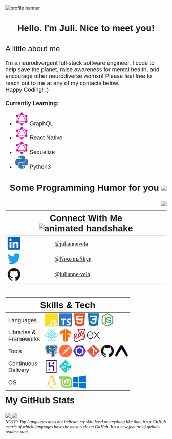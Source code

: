 ![profile banner](https://raw.githubusercontent.com/julianne-vela/julianne-vela/main/JulianneVela-Banner.png?token=ASBX2QRNFXRA6XF22OBVLG3APTHTU)

<link rel="preconnect" href="https://fonts.gstatic.com">
<link href="https://fonts.googleapis.com/css2?family=Dosis&family=Exo+2:wght@500;900&display=swap" rel="stylesheet">

<h1 style="font-size:28px; font-family: 'Exo 2', sans-serif; font-weight:900" align="center">
    Hello. I'm Juli. Nice to meet you!
</h1>

<section class="about" align="left">
    <h2 style="font-size:24px; font-family: 'Exo 2', sans-serif; font-weight:500">
        A little about me
    </h2>
    <p style="font-size:18px; font-family: 'Dosis', sans-serif">
        I'm a neurodivergent full-stack software engineer. I code to help save the planet, raise awareness for mental health, and encourage other neurodiverse womxn! Please feel free to reach out to me at any of my contacts below. 
        <br>Happy Coding! :)
        <br><br>
        <strong>Currently Learning:</strong> 
            <ul style="font-size:18px; font-family: 'Dosis', sans-serif">
                <li>
                    <img 
                        src="./Assets/svg/graphql.svg" 
                        alt="graphql" 
                        width="40" 
                        height="40"
                    >
                    GraphQL
                </li>
                <li>
                    <img 
                        src="./Assets/svg/graphql.svg" 
                        alt="graphql" 
                        width="40" 
                        height="40"
                    >
                    React Native
                </li>
                <li>
                    <img 
                        src="./Assets/svg/graphql.svg" 
                        alt="graphql" 
                        width="40" 
                        height="40"
                    >
                    Sequelize
                </li>
                <li>
                    <img 
                        src="./Assets/svg/python.svg" 
                        alt="python" 
                        width="40" 
                        height="40"
                    >
                    Python3
                </li>
            </ul>
    </p>
</section>

<section class="jokes" align="right">
    <h2 style="font-size:28px; font-family: 'Exo 2', sans-serif; font-weight:900"> 
        Some Programming Humor for you 
        <img align ='center' src='https://media2.giphy.com/media/UQDSBzfyiBKvgFcSTw/giphy.gif?cid=ecf05e47p3cd513axbek3f56ti3jzizq8hincw20jauyyfyw&rid=giphy.gif' width = '75px'>
    </h2>
        <img align="center" src="https://readme-jokes.vercel.app/api?theme=dracula"/>
</section>

<table class="connect">
<thead>
  <tr>
    <th colspan="2" style="font-size:28px; font-family: 'Exo 2', sans-serif;">
        Connect With Me
        <img src="https://raw.githubusercontent.com/ShahriarShafin/ShahriarShafin/main/Assets/handshake.gif" alt="animated handshake" width="100" height="46">
    </th>
  </tr>
</thead>
<tbody>
  <tr>
    <td>
        <img src="./Assets/svg/linkedin.svg" alt="linkedin" width="40" height="40">
    </td>
    <td style="font-size: 18px; font-family: 'Dosis';">
        <a href="https://www.linkedin.com/in/juliannevela" target="_blank" rel="noopener noreferrer">
            @juliannevela
        </a>
    </td>
  </tr>
  <tr>
    <td>
        <img src="./Assets/svg/twitter.svg" alt="twitter" width="40" height="40">
    </td>
    <td style="font-size: 18px; font-family: 'Dosis';">
        <a href="https://www.twitter.com/NessimaSkye" target="_blank" rel="noopener noreferrer">
            @NessimaSkye
        </a>
    </td>
  </tr>
  <tr>
    <td>
        <img src="./Assets/svg/github.svg" alt="github" width="40" height="40">
    </td>
    <td style="font-size: 18px; font-family: 'Dosis';">
        <a href="https://www.github.com/julianne-vela" target="_blank" rel="noopener noreferrer">
            @julianne-vela
        </a>
    </td>
  </tr>
</tbody>
</table>
<br>

<table class="tech-skills" align="right">
    <thead>
        <tr>
            <th style="font-size:28px; font-family: 'Exo 2', sans-serif; font-weight:900" colspan="4">
                Skills &amp; Tech
            </th>
        </tr>
    </thead>
    <tbody>
        <tr>
            <td style="font-size:18px; font-family: 'Dosis', sans-serif">Languages</td>
            <td colspan="3">
                <img 
                    src="./Assets/svg/javascript.svg" 
                    alt="javascript" 
                    width="40" 
                    height="40">
                <img 
                    src="./Assets/svg/typescript.svg" 
                    alt="typescript" 
                    width="40" 
                    height="40">
                <img 
                    src="./Assets/svg/html5.svg" 
                    alt="html5" 
                    width="40" 
                    height="40">
                <img 
                    src="./Assets/svg/css3.svg" 
                    alt="css3" 
                    width="40" 
                    height="40">
                <img 
                    src="./Assets/svg/node-dot-js.svg" 
                    alt="nodeJS" 
                    width="40" 
                    height="40">
            </td>
        </tr>
        <tr>
            <td style="font-size:18px; font-family: 'Dosis', sans-serif">
                Libraries &amp;<br>Frameworks
            </td>
            <td colspan="3">
                <img 
                    src="./Assets/svg/react.svg" 
                    alt="react" 
                    width="40" 
                    height="40">
                <img 
                    src="./Assets/svg/tensorflow.svg" 
                    alt="tensorflow" 
                    width="40" 
                    height="40">
                <img 
                    src="./Assets/svg/jest.svg" 
                    alt="jest" 
                    width="40" 
                    height="40">
                <img 
                    src="./Assets/svg/express.svg" 
                    alt="express" 
                    width="40" 
                    height="40">
            </td>
        </tr>
        <tr>
            <td style="font-size:18px; font-family: 'Dosis', sans-serif">
                Tools
            </td>
            <td colspan="3">
                <img 
                    src="./Assets/svg/postgresql.svg" 
                    alt="postgresql" 
                    width="40" 
                    height="40">
                <img 
                    src="./Assets/svg/postman.svg" 
                    alt="postman" 
                    width="40" 
                    height="40">
                <img 
                    src="./Assets/svg/eslint.svg" 
                    alt="eslint" 
                    width="40" 
                    height="40">
                <img 
                    src="./Assets/svg/git.svg" 
                    alt="git" 
                    width="40" 
                    height="40">
                <img 
                    src="./Assets/svg/github.svg" 
                    alt="github" 
                    width="40" 
                    height="40">
                <img 
                    src="./Assets/svg/expo.svg" 
                    alt="expo" 
                    width="40" 
                    height="40">
            </td>
        </tr>
        <tr>
            <td style="font-size:18px; font-family: 'Dosis', sans-serif">
                Continuous<br>Delivery
            </td>
            <td colspan="3">
                <img 
                    src="./Assets/svg/heroku.svg" 
                    alt="heroku" 
                    width="40" 
                    height="40">
                <img 
                    src="./Assets/svg/netlify.svg" 
                    alt="netlify" 
                    width="40" 
                    height="40">
            </td>
        </tr>
        <tr>
            <td style="font-size:18px; font-family: 'Dosis', sans-serif">
                OS
            </td>
            <td colspan="3">
                <img 
                    src="./Assets/svg/linux.svg" 
                    alt="linux" 
                    width="40" 
                    height="40">
                <img 
                    src="./Assets/svg/linuxmint.svg" 
                    alt="linuxmint" 
                    width="40" 
                    height="40">
                <img 
                    src="./Assets/svg/windows.svg" 
                    alt="windows" 
                    width="40" 
                    height="40">
            </td>
        </tr>
    </tbody>
</table>

<br><br><br><br><br><br><br><br><br><br><br><br><br>

<section class="stats" align="left">
    <h2 style="font-size:28px; font-family: 'Exo 2', sans-serif; font-weight:900"> 
        My GitHub Stats 
    </h2>
    <a align="left" href="https://github.com/anuraghazra/convoychat">
        <img src="https://github-readme-stats.vercel.app/api/top-langs/?username=julianne-vela&theme=dracula" />
    </a>
        <a href="https://github.com/anuraghazra/github-readme-stats">
        <img src="https://github-readme-stats.vercel.app/api?username=julianne-vela&count_private=true&show_icons=true&theme=dracula" />
    </a>
    <em style="font-size: 14px; font-family: 'Dosis'; display: inline-block;">NOTE: Top Languages does not indicate my skill level or anything like that, it's a GitHub metric of which languages have the most code on GitHub. It's a new feature of github-readme-stats.</em>
</section>

<!-- BLOG-POST-LIST:START -->
<!-- BLOG-POST-LIST:END -->
